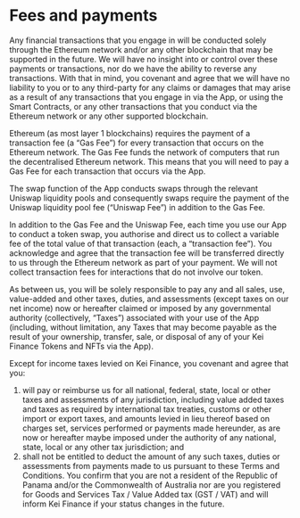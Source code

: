 # Fees and payments

Any financial transactions that you engage in will be conducted solely through the Ethereum network and/or any other blockchain that may be supported in the future. We will have no insight into or control over these payments or transactions, nor do we have the ability to reverse any transactions. With that in mind, you covenant and agree that we will have no liability to you or to any third-party for any claims or damages that may arise as a result of any transactions that you engage in via the App, or using the Smart Contracts, or any other transactions that you conduct via the Ethereum network or any other supported blockchain.

Ethereum (as most layer 1 blockchains) requires the payment of a transaction fee (a “Gas Fee”) for every transaction that occurs on the Ethereum network. The Gas Fee funds the network of computers that run the decentralised Ethereum network. This means that you will need to pay a Gas Fee for each transaction that occurs via the App.

&#x20;The swap function of the App conducts swaps through the relevant Uniswap liquidity pools and consequently swaps require the payment of the Uniswap liquidity pool fee (“Uniswap Fee”) in addition to the Gas Fee.

In addition to the Gas Fee and the Uniswap Fee, each time you use our App to conduct a token swap, you authorise and direct us to collect a variable fee of the total value of that transaction (each, a “transaction fee”). You acknowledge and agree that the transaction fee will be transferred directly to us through the Ethereum network as part of your payment. We will not collect transaction fees for interactions that do not involve our token.

&#x20;As between us, you will be solely responsible to pay any and all sales, use, value-added and other taxes, duties, and assessments (except taxes on our net income) now or hereafter claimed or imposed by any governmental authority (collectively, “Taxes”) associated with your use of the App (including, without limitation, any Taxes that may become payable as the result of your ownership, transfer, sale, or disposal of any of your Kei Finance Tokens and NFTs via the App).

Except for income taxes levied on Kei Finance, you covenant and agree that you:

1. will pay or reimburse us for all national, federal, state, local or other taxes and assessments of any jurisdiction, including value added taxes and taxes as required by international tax treaties, customs or other import or export taxes, and amounts levied in lieu thereof based on charges set, services performed or payments made hereunder, as are now or hereafter maybe imposed under the authority of any national, state, local or any other tax jurisdiction; and
2. shall not be entitled to deduct the amount of any such taxes, duties or assessments from payments made to us pursuant to these Terms and Conditions. You confirm that you are not a resident of the Republic of Panama and/or the Commonwealth of Australia nor are you registered for Goods and Services Tax / Value Added tax (GST / VAT) and will inform Kei Finance if your status changes in the future.
